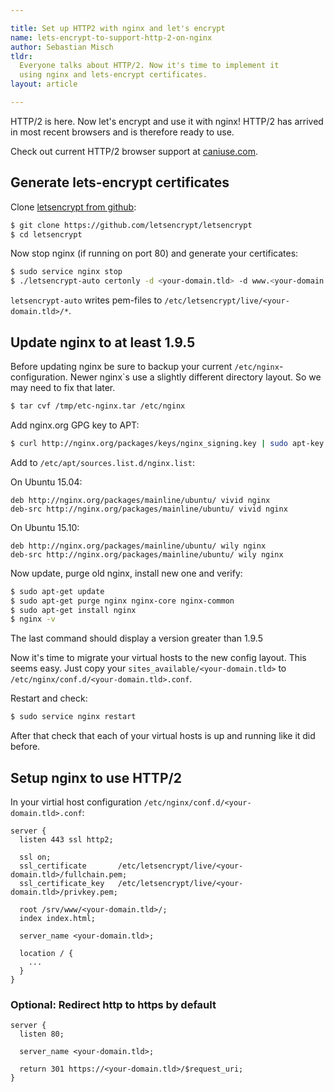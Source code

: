 ```yaml
---

title: Set up HTTP2 with nginx and let's encrypt
name: lets-encrypt-to-support-http-2-on-nginx
author: Sebastian Misch
tldr:
  Everyone talks about HTTP/2. Now it's time to implement it
  using nginx and lets-encrypt certificates.
layout: article

---
```


HTTP/2 is here. Now let's encrypt and use it with nginx!
HTTP/2 has arrived in most recent browsers and is therefore ready to use.

<div class="external external--external-link">
  <span>
  Check out current HTTP/2 browser support at <a href="http://caniuse.com/#search=http2" target="caniuse">caniuse.com</a>.
  </span>
</div>

## Generate lets-encrypt certificates
Clone [letsencrypt from github](https://github.com/letsencrypt/letsencrypt):
```bash
$ git clone https://github.com/letsencrypt/letsencrypt
$ cd letsencrypt
```
Now stop nginx (if running on port 80) and generate your certificates:
```bash
$ sudo service nginx stop
$ ./letsencrypt-auto certonly -d <your-domain.tld> -d www.<your-domain.tld>
```
`letsencrypt-auto` writes pem-files to `/etc/letsencrypt/live/<your-domain.tld>/*`.


## Update nginx to at least 1.9.5
Before updating nginx be sure to backup your current
`/etc/nginx`-configuration. Newer nginx`s use a slightly different
directory layout. So we may need to fix that later.
```bash
$ tar cvf /tmp/etc-nginx.tar /etc/nginx
```

Add nginx.org GPG key to APT:
```bash
$ curl http://nginx.org/packages/keys/nginx_signing.key | sudo apt-key add -
```

Add to `/etc/apt/sources.list.d/nginx.list`:

On Ubuntu 15.04:
```
deb http://nginx.org/packages/mainline/ubuntu/ vivid nginx
deb-src http://nginx.org/packages/mainline/ubuntu/ vivid nginx
```
On Ubuntu 15.10:
```
deb http://nginx.org/packages/mainline/ubuntu/ wily nginx
deb-src http://nginx.org/packages/mainline/ubuntu/ wily nginx
```

Now update, purge old nginx, install new one and verify:
```bash
$ sudo apt-get update
$ sudo apt-get purge nginx nginx-core nginx-common
$ sudo apt-get install nginx
$ nginx -v
```
The last command should display a version greater than 1.9.5

Now it's time to migrate your virtual hosts to the new config layout. This
seems easy. Just copy your `sites_available/<your-domain.tld>` to
`/etc/nginx/conf.d/<your-domain.tld>.conf`.

Restart and check:
```bash
$ sudo service nginx restart
```
After that check that each of your virtual hosts is up and running like
it did before.


## Setup nginx to use HTTP/2
In your virtial host configuration `/etc/nginx/conf.d/<your-domain.tld>.conf`:
```
server {
  listen 443 ssl http2;

  ssl on;
  ssl_certificate       /etc/letsencrypt/live/<your-domain.tld>/fullchain.pem;
  ssl_certificate_key   /etc/letsencrypt/live/<your-domain.tld>/privkey.pem;

  root /srv/www/<your-domain.tld>/;
  index index.html;

  server_name <your-domain.tld>;

  location / {
    ...
  }
}
```

### Optional: Redirect http to https by default
```
server {
  listen 80;

  server_name <your-domain.tld>;

  return 301 https://<your-domain.tld>/$request_uri;
}
```

